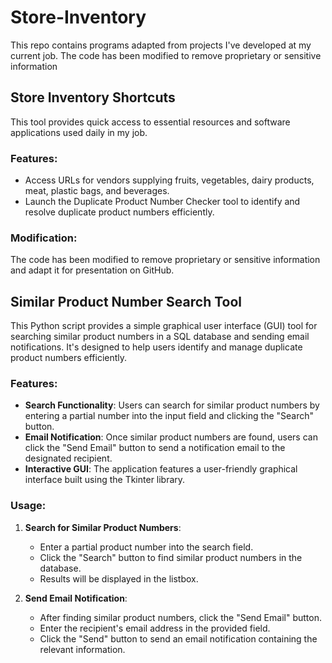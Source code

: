 # Store-Inventory
This repo contains programs adapted from projects I've developed at my current job. The code has been modified to remove proprietary or sensitive information

## Store Inventory Shortcuts

This tool provides quick access to essential resources and software applications used daily in my job.

### Features:
- Access URLs for vendors supplying fruits, vegetables, dairy products, meat, plastic bags, and beverages.
- Launch the Duplicate Product Number Checker tool to identify and resolve duplicate product numbers efficiently.


### Modification:
The code has been modified to remove proprietary or sensitive information and adapt it for presentation on GitHub. 



## Similar Product Number Search Tool

This Python script provides a simple graphical user interface (GUI) tool for searching similar product numbers in a SQL database and sending email notifications. It's designed to help users identify and manage duplicate product numbers efficiently.

### Features:
- **Search Functionality**: Users can search for similar product numbers by entering a partial number into the input field and clicking the "Search" button.
- **Email Notification**: Once similar product numbers are found, users can click the "Send Email" button to send a notification email to the designated recipient.
- **Interactive GUI**: The application features a user-friendly graphical interface built using the Tkinter library.

### Usage:
1. **Search for Similar Product Numbers**:
   - Enter a partial product number into the search field.
   - Click the "Search" button to find similar product numbers in the database.
   - Results will be displayed in the listbox.

2. **Send Email Notification**:
   - After finding similar product numbers, click the "Send Email" button.
   - Enter the recipient's email address in the provided field.
   - Click the "Send" button to send an email notification containing the relevant information.



